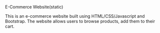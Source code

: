 E-Commerce Website(static)


This is an e-commerce website built using HTML/CSS/Javascript and Bootstrap. The website allows users to browse products, add them to their cart.
